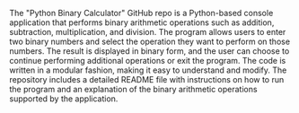 
The "Python Binary Calculator" GitHub repo is a Python-based console application that performs binary arithmetic operations such as addition, subtraction, multiplication, and division. The program allows users to enter two binary numbers and select the operation they want to perform on those numbers. The result is displayed in binary form, and the user can choose to continue performing additional operations or exit the program. The code is written in a modular fashion, making it easy to understand and modify. The repository includes a detailed README file with instructions on how to run the program and an explanation of the binary arithmetic operations supported by the application.
